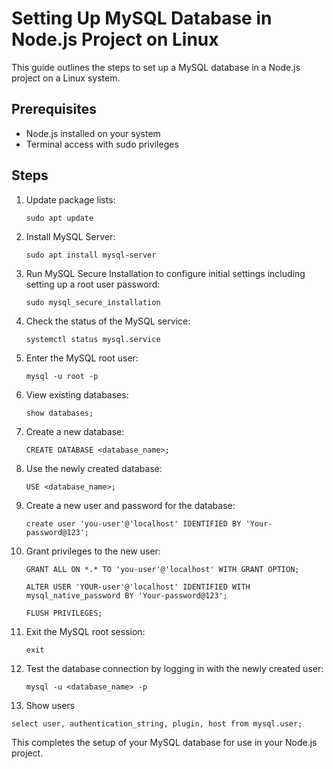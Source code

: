 # Setting Up MySQL Database in Node.js Project on Linux

This guide outlines the steps to set up a MySQL database in a Node.js project on a Linux system.

## Prerequisites

- Node.js installed on your system
- Terminal access with sudo privileges

## Steps

1. Update package lists:

   ```
   sudo apt update
   ```

2. Install MySQL Server:

   ```
   sudo apt install mysql-server
   ```

3. Run MySQL Secure Installation to configure initial settings including setting up a root user password:

   ```
   sudo mysql_secure_installation
   ```

4. Check the status of the MySQL service:

   ```
   systemctl status mysql.service
   ```

5. Enter the MySQL root user:

   ```
   mysql -u root -p
   ```

6. View existing databases:

   ```
   show databases;
   ```

7. Create a new database:

   ```
   CREATE DATABASE <database_name>;
   ```

8. Use the newly created database:

   ```
   USE <database_name>;
   ```

9. Create a new user and password for the database:

   ```
   create user 'you-user'@'localhost' IDENTIFIED BY 'Your-password@123';
   ```

10. Grant privileges to the new user:

    ```
    GRANT ALL ON *.* TO 'you-user'@'localhost' WITH GRANT OPTION;
    ```

    ```
    ALTER USER 'YOUR-user'@'localhost' IDENTIFIED WITH mysql_native_password BY 'Your-password@123';
    ```

    ```
    FLUSH PRIVILEGES;
    ```

11. Exit the MySQL root session:

    ```
    exit
    ```

12. Test the database connection by logging in with the newly created user:

    ```
    mysql -u <database_name> -p
    ```

13. Show users

```
select user, authentication_string, plugin, host from mysql.user;
```

This completes the setup of your MySQL database for use in your Node.js project.
